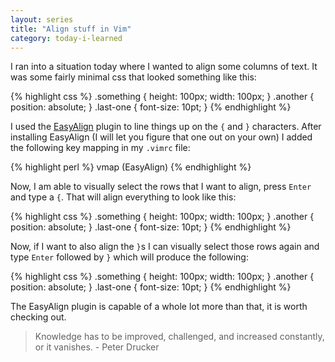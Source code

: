 ```yaml
---
layout: series
title: "Align stuff in Vim"
category: today-i-learned
---
```


I ran into a situation today where I wanted to align some columns of text. It was some fairly minimal css that looked something like this:

{% highlight css %}
.something { height: 100px; width: 100px; }
.another { position: absolute; }
.last-one { font-size: 10pt; }
{% endhighlight %}

I used the [EasyAlign][easyalign] plugin to line things up on the `{` and `}` characters. After installing EasyAlign (I will let you figure that one out on your own) I added the following key mapping in my `.vimrc` file:

{% highlight perl %}
vmap <Enter> <Plug>(EasyAlign)
{% endhighlight %}

Now, I am able to visually select the rows that I want to align, press `Enter` and type a `{`. That will align everything to look like this:

{% highlight css %}
.something { height: 100px; width: 100px; }
.another   { position: absolute; }
.last-one  { font-size: 10pt; }
{% endhighlight %}

Now, if I want to also align the `}`s I can visually select those rows again and type `Enter` followed by `}` which will produce the following:

{% highlight css %}
.something { height: 100px; width: 100px; }
.another   { position: absolute;          }
.last-one  { font-size: 10pt;             }
{% endhighlight %}

The EasyAlign plugin is capable of a whole lot more than that, it is worth checking out.

> Knowledge has to be improved, challenged, and increased constantly, or it vanishes. - Peter Drucker

[easyalign]: https://github.com/junegunn/vim-easy-align
